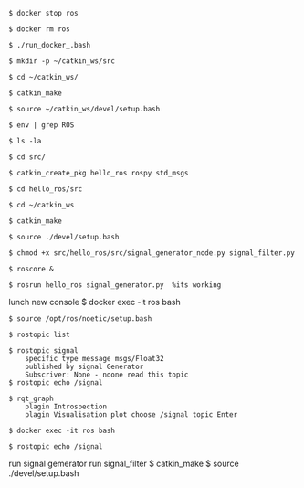     $ docker stop ros

    $ docker rm ros

    $ ./run_docker_.bash

    $ mkdir -p ~/catkin_ws/src 

    $ cd ~/catkin_ws/

    $ catkin_make

    $ source ~/catkin_ws/devel/setup.bash

    $ env | grep ROS

    $ ls -la 

    $ cd src/

    $ catkin_create_pkg hello_ros rospy std_msgs

    $ cd hello_ros/src

    $ cd ~/catkin_ws

    $ catkin_make
    
    $ source ./devel/setup.bash

    $ chmod +x src/hello_ros/src/signal_generator_node.py signal_filter.py                     

    $ roscore &

    $ rosrun hello_ros signal_generator.py  %its working
lunch new console
    $ docker exec -it ros bash 

    $ source /opt/ros/noetic/setup.bash

    $ rostopic list 

    $ rostopic signal
        specific type message msgs/Float32 
        published by signal Generator
        Subscriver: None - noone read this topic
    $ rostopic echo /signal

    $ rqt_graph
        plagin Introspection 
        plagin Visualisation plot choose /signal topic Enter  

    $ docker exec -it ros bash 

    $ rostopic echo /signal


run signal gemerator 
run signal_filter 
$ catkin_make
  $ source ./devel/setup.bash





